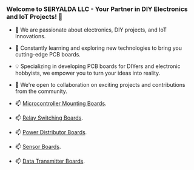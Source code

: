 ### Welcome to SERYALDA LLC - Your Partner in DIY Electronics and IoT Projects! 👋

- 👀 We are passionate about electronics, DIY projects, and IoT innovations.
- 🌱 Constantly learning and exploring new technologies to bring you cutting-edge PCB boards.
- 💡 Specializing in developing PCB boards for DIYers and electronic hobbyists, we empower you to turn your ideas into reality.
- 🤝 We're open to collaboration on exciting projects and contributions from the community.


- 📫 [Microcontroller Mounting Boards](https://www.seryalda.com/contact).
- 📫 [Relay Switching Boards](https://www.seryalda.com/contact).
- 📫 [Power Distributor Boards](https://www.seryalda.com/contact).
- 📫 [Sensor Boards](https://www.seryalda.com/contact).
- 📫 [Data Transmitter Boards](https://www.seryalda.com/contact).


<!--
📫 Reach out to us through our [website](https://www.seryalda.com/contact) or connect with us on [LinkedIn](https://www.linkedin.com/company/seryalda/).
-->



<!---
seryalda/seryalda is a ✨ special ✨ repository because its `README.md` (this file) appears on your GitHub profile.
You can click the Preview link to take a look at your changes.
--->

